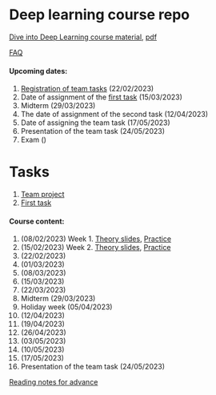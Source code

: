 # Deep learning course repo

[Dive into Deep Learning course material](https://d2l.ai/), [pdf](https://d2l.ai/d2l-en.pdf)

[FAQ](./faq.md)

#### Upcoming dates:
1. [Registration of team tasks](./team-projects.md) (22/02/2023)
2. Date of assignment of the [first task](./1-task.md) (15/03/2023)
3. Midterm (29/03/2023)
4. The date of assignment of the second task (12/04/2023)
5. Date of assigning the team task (17/05/2023)
6. Presentation of the team task (24/05/2023)
7. Exam ()

# Tasks
1. [Team project](./team-projects.md)
2. [First task](./1-task.md)

#### Course content:
1. (08/02/2023) Week 1. [Theory slides](http://www.mif.vu.lt/~linp/dl/01-teo.pdf), [Practice](./01-week.md)
2. (15/02/2023) Week 2. [Theory slides](http://www.mif.vu.lt/~linp/dl/02-teo.pdf), [Practice](./02/02-week.md)
3. (22/02/2023)
4. (01/03/2023)
5. (08/03/2023)
6. (15/03/2023)
7. (22/03/2023)
8. Midterm (29/03/2023)
9. Holiday week (05/04/2023)
10. (12/04/2023)
11. (19/04/2023)
12. (26/04/2023)
13. (03/05/2023)
14. (10/05/2023)
15. (17/05/2023)
16. Presentation of the team task (24/05/2023)

[Reading notes for advance](http://www.mif.vu.lt/~linp/dl/topics_for_advanced.pdf)

